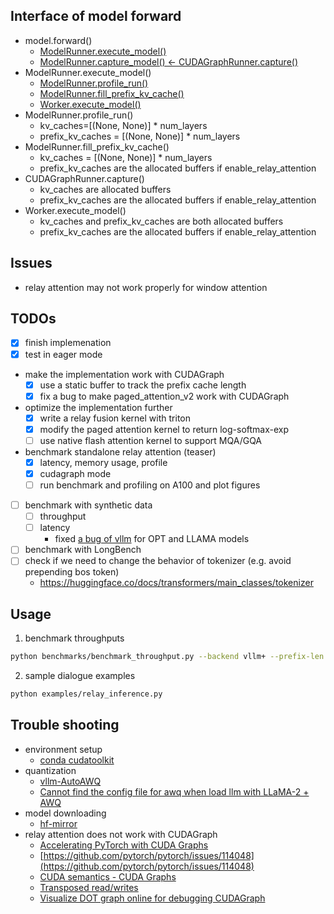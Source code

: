 



## Interface of model forward

* model.forward()
    - [ModelRunner.execute_model()](vllm/worker/model_runner.py)
    - [ModelRunner.capture_model() <- CUDAGraphRunner.capture()](vllm/worker/model_runner.py)
* ModelRunner.execute_model()
    - [ModelRunner.profile_run()]()
    - [ModelRunner.fill_prefix_kv_cache()]()
    - [Worker.execute_model()](vllm/worker/worker.py)
* ModelRunner.profile_run()
    - kv_caches=[(None, None)] * num_layers
    - prefix_kv_caches = [(None, None)] * num_layers
* ModelRunner.fill_prefix_kv_cache()
    - kv_caches = [(None, None)] * num_layers
    - prefix_kv_caches are the allocated buffers if enable_relay_attention
* CUDAGraphRunner.capture()
    - kv_caches are allocated buffers
    - prefix_kv_caches are the allocated buffers if enable_relay_attention
* Worker.execute_model()
    - kv_caches and prefix_kv_caches are both allocated buffers
    - prefix_kv_caches are the allocated buffers if enable_relay_attention 

## Issues

* relay attention may not work properly for window attention

## TODOs

- [x] finish implemenation
- [x] test in eager mode
- make the implementation work with CUDAGraph
    - [x] use a static buffer to track the prefix cache length
    - [x] fix a bug to make paged_attention_v2 work with CUDAGraph
- optimize the implementation further
    - [x] write a relay fusion kernel with triton
    - [x] modify the paged attention kernel to return log-softmax-exp
    - [ ] use native flash attention kernel to support MQA/GQA
- benchmark standalone relay attention (teaser)
    - [x] latency, memory usage, profile
    - [x] cudagraph mode
    - [ ] run benchmark and profiling on A100 and plot figures
- [ ] benchmark with synthetic data
    - [ ] throughput
    - [ ] latency
        - fixed [a bug of vllm](https://github.com/vllm-project/vllm/pull/2398/files/66f1e084c31e09e5225783b3e18659ca5deebaf6) for OPT and LLAMA models
- [ ] benchmark with LongBench
- [ ] check if we need to change the behavior of tokenizer (e.g. avoid prepending bos token)
    - https://huggingface.co/docs/transformers/main_classes/tokenizer

## Usage

1. benchmark throughputs

```bash
python benchmarks/benchmark_throughput.py --backend vllm+ --prefix-len 1024 --input-len 128 --output-len 256
```

2. sample dialogue examples 

```bash
python examples/relay_inference.py
```

## Trouble shooting

* environment setup
    - [conda cudatoolkit](https://anaconda.org/nvidia/cuda-toolkit)
* quantization
    - [vllm-AutoAWQ](https://docs.vllm.ai/en/latest/quantization/auto_awq.html)
    - [Cannot find the config file for awq when load llm with LLaMA-2 + AWQ](https://github.com/vllm-project/vllm/issues/1419)
* model downloading
    - [hf-mirror](https://hf-mirror.com/)
* relay attention does not work with CUDAGraph
    - [Accelerating PyTorch with CUDA Graphs](https://pytorch.org/blog/accelerating-pytorch-with-cuda-graphs/)
    - [https://github.com/pytorch/pytorch/issues/114048](https://github.com/pytorch/pytorch/issues/114048)
    - [CUDA semantics - CUDA Graphs](https://pytorch.org/docs/master/notes/cuda.html#constraints)
    - [Transposed read/writes](https://github.com/openai/triton/issues/176)
    - [Visualize DOT graph online for debugging CUDAGraph](https://edotor.net/)
    